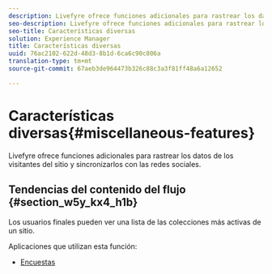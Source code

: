 ```yaml
---
description: Livefyre ofrece funciones adicionales para rastrear los datos de los visitantes del sitio y sincronizarlos con las redes sociales.
seo-description: Livefyre ofrece funciones adicionales para rastrear los datos de los visitantes del sitio y sincronizarlos con las redes sociales.
seo-title: Características diversas
solution: Experience Manager
title: Características diversas
uuid: 76ac2102-622d-48d3-8b1d-6ca6c90c806a
translation-type: tm+mt
source-git-commit: 67aeb3de964473b326c88c3a3f81ff48a6a12652

---
```



# Características diversas{#miscellaneous-features}

Livefyre ofrece funciones adicionales para rastrear los datos de los visitantes del sitio y sincronizarlos con las redes sociales.

## Tendencias del contenido del flujo {#section_w5y_kx4_h1b}

Los usuarios finales pueden ver una lista de las colecciones más activas de un sitio.

Aplicaciones que utilizan esta función:

* [Encuestas](../c-about-apps/c-polls-app/c-polls-app.md#c_polls_app)

